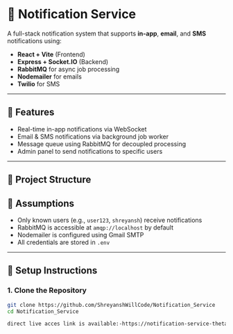# 📢 Notification Service

A full-stack notification system that supports **in-app**, **email**, and **SMS** notifications using:

- **React + Vite** (Frontend)
- **Express + Socket.IO** (Backend)
- **RabbitMQ** for async job processing
- **Nodemailer** for emails
- **Twilio** for SMS

---

## 🚀 Features

- Real-time in-app notifications via WebSocket
- Email & SMS notifications via background job worker
- Message queue using RabbitMQ for decoupled processing
- Admin panel to send notifications to specific users

---

## 📁 Project Structure

## 🧪 Assumptions

- Only known users (e.g., `user123`, `shreyansh`) receive notifications
- RabbitMQ is accessible at `amqp://localhost` by default
- Nodemailer is configured using Gmail SMTP
- All credentials are stored in `.env`

---

## 🔧 Setup Instructions

### 1. **Clone the Repository**

```bash
git clone https://github.com/ShreyanshWillCode/Notification_Service
cd Notification_Service

direct live acces link is available:-https://notification-service-theta.vercel.app/